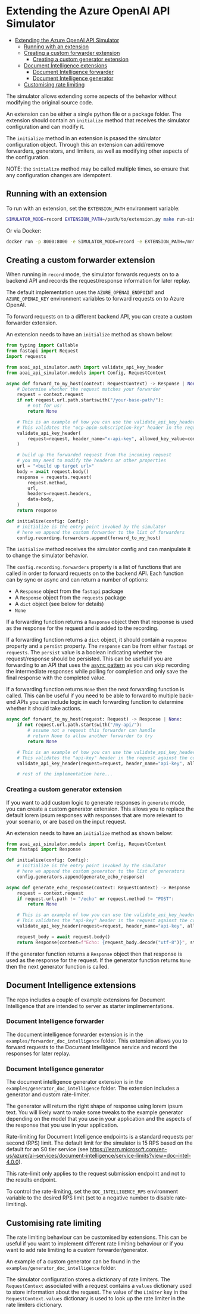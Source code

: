 # Extending the Azure OpenAI API Simulator

- [Extending the Azure OpenAI API Simulator](#extending-the-azure-openai-api-simulator)
  - [Running with an extension](#running-with-an-extension)
  - [Creating a custom forwarder extension](#creating-a-custom-forwarder-extension)
    - [Creating a custom generator extension](#creating-a-custom-generator-extension)
  - [Document Intelligence extensions](#document-intelligence-extensions)
    - [Document Intelligence forwarder](#document-intelligence-forwarder)
    - [Document Intelligence generator](#document-intelligence-generator)
  - [Customising rate limiting](#customising-rate-limiting)


The simulator allows extending some aspects of the behavior without modifying the original source code.

An extension can be either a single python file or a package folder.
The extension should contain an `initialize` method that receives the simulator configuration and can modify it.

The `initialize` method in an extension is psased the simulator configuration object.
Through this an extension can add/remove forwarders, generators, and limiters, as well as modifying other aspects of the configuration.

NOTE: the `initialize` method may be called multiple times, so ensure that any configuration changes are idempotent.

## Running with an extension

To run with an extension,  set the `EXTENSION_PATH` environment variable:

```bash
SIMULATOR_MODE=record EXTENSION_PATH=/path/to/extension.py make run-simulated-api
```

Or via Docker:

```bash
docker run -p 8000:8000 -e SIMULATOR_MODE=record -e EXTENSION_PATH=/mnt/extension.py -v /path/to/extension.py:/mnt/extension.py
```

## Creating a custom forwarder extension

When running in `record` mode, the simulator forwards requests on to a backend API and records the request/response information for later replay.

The default implementation uses the `AZURE_OPENAI_ENDPOINT` and `AZURE_OPENAI_KEY` environment variables to forward requests on to Azure OpenAI.

To forward requests on to a different backend API, you can create a custom forwarder extension.

An extension needs to have an `initialize` method as shown below:

```python
from typing import Callable
from fastapi import Request
import requests

from aoai_api_simulator.auth import validate_api_key_header
from aoai_api_simulator.models import Config, RequestContext

async def forward_to_my_host(context: RequestContext) -> Response | None:
    # Determine whether the request matches your forwarder
    request = context.request
    if not request.url.path.startswith("/your-base-path/"):
        # not for us!
        return None

    # This is an example of how you can use the validate_api_key_header function
    # This validates the "ocp-apim-subscription-key" header in the request against the configured API key
    validate_api_key_header(
        request=request, header_name="x-api-key", allowed_key_value=context.config.simulator_api_key
    )

    # build up the forwarded request from the incoming request
    # you may need to modify the headers or other properties
    url = "<build up target url>"
    body = await request.body()
    response = requests.request(
        request.method,
        url,
        headers=request.headers,
        data=body,
    )
    return response

def initialize(config: Config):
    # initialize is the entry point invoked by the simulator
    # here we append the custom forwarder to the list of forwarders
    config.recording.forwarders.append(forward_to_my_host)
```

The `initialize` method receives the simulator config and can manipulate it to change the simulator behavior.

The `config.recording.forwarders` property is a list of functions that are called in order to forward requests on to the backend API.
Each function can by sync or async and can return a number of options:

- A `Response` object from the `fastapi` package
- A `Response` object from the `requests` package
- A `dict` object (see below for details)
- `None`

If a forwarding function returns a `Response` object then that response is used as the response for the request and is added to the recording.

If a forwarding function returns a `dict` object, it should contain a `response` property and a `persist` property.
The `response` can be from either `fastapi` or `requests`. The `persist` value is a boolean indicating whether the request/response should be persisted.
This can be useful if you are forwarding to an API that uses the [async pattern](https://learn.microsoft.com/en-us/azure/architecture/patterns/async-request-reply) as you can skip recording the intermediate responses while polling for completion and only save the final response with the completed value.

If a forwarding function returns `None` then the next forwarding function is called.
This can be useful if you need to be able to forward to multiple back-end APIs you can include logic in each forwarding function to determine whether it should take actions.

```python
async def forward_to_my_host(request: Request) -> Response | None:
    if not request.url.path.startswith("/my-api/"):
        # assume not a request this forwarder can handle
        # return None to allow another forwarder to try
        return None

    # This is an example of how you can use the validate_api_key_header function
    # This validates the "api-key" header in the request against the configured API key
    validate_api_key_header(request=request, header_name="api-key", allowed_key_value=context.config.simulator_api_key)

    # rest of the implementation here...
```

### Creating a custom generator extension

If you want to add custom logic to generate responses in `generate` mode, you can create a custom generator extension.
This allows you to replace the default lorem ipsum responses with responses that are more relevant to your scenario, or are based on the input request.

An extension needs to have an `initialize` method as shown below:

```python
from aoai_api_simulator.models import Config, RequestContext
from fastapi import Response

def initialize(config: Config):
    # initialize is the entry point invoked by the simulator
    # here we append the custom generator to the list of generators
    config.generators.append(generate_echo_response)

async def generate_echo_response(context: RequestContext) -> Response | None:
    request = context.request
    if request.url.path != "/echo" or request.method != "POST":
        return None

    # This is an example of how you can use the validate_api_key_header function
    # This validates the "api-key" header in the request against the configured API key
    validate_api_key_header(request=request, header_name="api-key", allowed_key_value=context.config.simulator_api_key)

    request_body = await request.body()
    return Response(content=f"Echo: {request_body.decode("utf-8")}", status_code=200)
```

If the generator function returns a `Response` object then that response is used as the response for the request.
If the generator function returns `None` then the next generator function is called.

## Document Intelligence extensions

The repo includes a couple of example extensions for Document Intelligence that are intended to server as  starter implmementations.

### Document Intelligence forwarder

The document intelligence forwarder extension is in the `examples/forwarder_doc_intelligence` folder.
This extension allows you to forward requests to the Document Intelligence service and record the responses for later replay. 

### Document Intelligence generator

The document intelligence generator extension is in the `examples/generator_doc_intelligence` folder.
The extension includes a generator and custom rate-limiter.

The generator will return the right shape of response using lorem ipsum text.
You will likely want to make some tweaks to the example generator depending on the model that you use in your application and the aspects of the response that you use in your application.

Rate-limiting for Document Intelligence endpoints is a standard requests per second (RPS) limit.
The default limit for the simulator is 15 RPS based on the default for an S0 tier service (see https://learn.microsoft.com/en-us/azure/ai-services/document-intelligence/service-limits?view=doc-intel-4.0.0).

This rate-limit only applies to the request submission endpoint and not to the results endpoint.

To control the rate-limiting, set the `DOC_INTELLIGENCE_RPS` environment variable to the desired RPS limit (set to a negative number to disable rate-limiting).

## Customising rate limiting

The rate limiting behaviour can be customised by extensions.
This can be useful if you want to implement different rate limiting behaviour or if you want to add rate limiting to a custom forwarder/generator.

An example of a custom generator can be found in the `examples/generator_doc_intelligence` folder.

The simulator configuration stores a dictionary of rate limiters.
The `RequestContext` associated with a request contains a `values` dictionary used to store information about the request.
The value of the `Limiter` key in the `RequestContext.values` dictionary is used to look up the rate limiter in the rate limiters dictionary.

